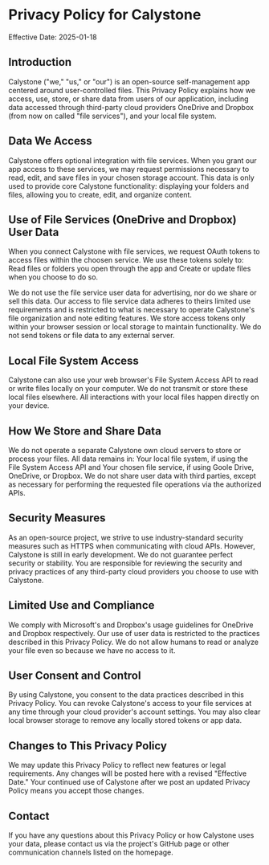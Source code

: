 # Privacy Policy for Calystone
Effective Date: 2025-01-18

## Introduction
Calystone ("we," "us," or "our") is an open-source self-management app centered around user-controlled files. This Privacy Policy explains how we access, use, store, or share data from users of our application, including data accessed through third-party cloud providers OneDrive and Dropbox (from now on called "file services"), and your local file system.

## Data We Access
Calystone offers optional integration with file services. When you grant our app access to these services, we may request permissions necessary to read, edit, and save files in your chosen storage account. This data is only used to provide core Calystone functionality: displaying your folders and files, allowing you to create, edit, and organize content.

## Use of File Services (OneDrive and Dropbox) User Data
When you connect Calystone with file services, we request OAuth tokens to access files within the choosen service. We use these tokens solely to: Read files or folders you open through the app and Create or update files when you choose to do so.

We do not use the file service user data for advertising, nor do we share or sell this data. Our access to file service data adheres to theirs limited use requirements and is restricted to what is necessary to operate Calystone's file organization and note editing features. We store access tokens only within your browser session or local storage to maintain functionality. We do not send tokens or file data to any external server.

## Local File System Access
Calystone can also use your web browser's File System Access API to read or write files locally on your computer. We do not transmit or store these local files elsewhere. All interactions with your local files happen directly on your device.

## How We Store and Share Data
We do not operate a separate Calystone own cloud servers to store or process your files. All data remains in: Your local file system, if using the File System Access API and Your chosen file service, if using Goole Drive, OneDrive, or Dropbox. We do not share user data with third parties, except as necessary for performing the requested file operations via the authorized APIs.

## Security Measures
As an open-source project, we strive to use industry-standard security measures such as HTTPS when communicating with cloud APIs. However, Calystone is still in early development. We do not guarantee perfect security or stability. You are responsible for reviewing the security and privacy practices of any third-party cloud providers you choose to use with Calystone.

## Limited Use and Compliance
We comply with Microsoft's and Dropbox's usage guidelines for OneDrive and Dropbox respectively. Our use of user data is restricted to the practices described in this Privacy Policy. We do not allow humans to read or analyze your file even so because we have no access to it.

## User Consent and Control
By using Calystone, you consent to the data practices described in this Privacy Policy. You can revoke Calystone's access to your file services at any time through your cloud provider's account settings. You may also clear local browser storage to remove any locally stored tokens or app data.

## Changes to This Privacy Policy
We may update this Privacy Policy to reflect new features or legal requirements. Any changes will be posted here with a revised "Effective Date." Your continued use of Calystone after we post an updated Privacy Policy means you accept those changes.

## Contact
If you have any questions about this Privacy Policy or how Calystone uses your data, please contact us via the project's GitHub page or other communication channels listed on the homepage. 